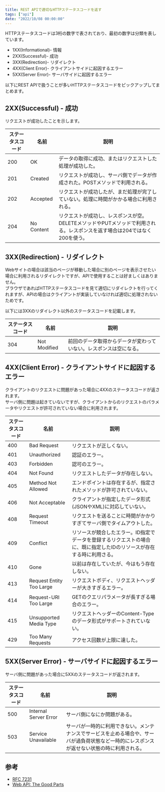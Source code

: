 ```yaml
---
title: REST APIで適切なHTTPステータスコードを返す
tags: ["api"]
date: "2022/10/08 00:00:00"
---
```


HTTPステータスコードは3桁の数字で表されており、最初の数字は分類を表しています。

- 1XX(Informational)- 情報
- 2XX(Successful)- 成功
- 3XX(Redirection)- リダイレクト
- 4XX(Client Error)- クライアントサイドに起因するエラー
- 5XX(Server Error)- サーバサイドに起因するエラー

以下にREST APIで扱うことが多いHTTPステータスコードをピックアップしてまとめます。

## 2XX(Successful) - 成功
リクエストが成功したことを示します。

|ステータスコード|名前|説明|
|----|----|----|
|200|OK|データの取得に成功、またはリクエストした処理が成功した。|
|201|Created|リクエストが成功し、サーバ側でデータが作成された。POSTメソッドで利用される。|
|202|Accepted|リクエストが成功したが、まだ処理が完了していない。処理に時間がかかる場合に利用される。|
|204|No Content|リクエストが成功し、レスポンスが空。DELETEメソッドやPUTメソッドで利用される。レスポンスを返す場合は204ではなく200を使う。|

## 3XX(Redirection) - リダイレクト
Webサイトの場合は該当のページが移動した場合に別のページを表示させたい場合に利用されるリダイレクトですが、APIで使用することは好ましくはありません。  
ブラウザであればHTTPステータスコードを見て適切にリダイレクトを行ってくれますが、APIの場合はクライアントが実装していなければ適切に処理されないためです。

以下には3XXのリダイレクト以外のステータスコードを記載します。

|ステータスコード|名前|説明|
|----|----|----|
|304|Not Modified|前回のデータ取得からデータが変わっていない。レスポンスは空になる。|

## 4XX(Client Error) - クライアントサイドに起因するエラー
クライアントのリクエストに問題があった場合に4XXのステータスコードが返されます。  
サーバ側に問題は起きていないですが、クライアントからのリクエストのパラメータやリクエストが許可されていない場合に利用されます。

|ステータスコード|名前|説明|
|----|----|----|
|400|Bad Request|リクエストが正しくない。|
|401|Unauthorized|認証のエラー。|
|403|Forbidden|認可のエラー。|
|404|Not Found|リクエストしたデータが存在しない。|
|405|Method Not Allowed|エンドポイントは存在するが、指定されたメソッドが許可されていない。|
|406|Not Acceptable|クライアントが指定したデータ形式(JSONやXML)に対応していない。|
|408|Request Timeout|リクエストを送ることに時間がかかりすぎてサーバ側でタイムアウトした。|
|409|Conflict|リソースが競合したエラー。ID指定でデータを登録するリクエストの場合に、既に指定したIDのリソースが存在する時に利用さる。|
|410|Gone|以前は存在していたが、今はもう存在しない。|
|413|Request Entity Too Large|リクエストボディ、リクエストヘッダーが大きすぎるエラー。|
|414|Request-URI Too Large|GETのクエリパラメータが長すぎる場合のエラー。|
|415|Unsupported Media Type|リクエストヘッダーのContent-Typeのデータ形式がサポートされていない。|
|429|Too Many Requests|アクセス回数が上限に達した。|

## 5XX(Server Error) - サーバサイドに起因するエラー
サーバ側に問題があった場合に5XXのステータスコードが返されます。

|ステータスコード|名前|説明|
|----|----|----|
|500|Internal Server Error|サーバ側になにか問題がある。|
|503|Service Unavailable|サーバが一時的に利用できない。メンテナンスでサービスを止める場合や、サーバが過負荷状態など一時的にレスポンスが返せない状態の時に利用される。|

## 参考
- <a href="https://datatracker.ietf.org/doc/html/rfc7231" target="_blank">RFC 7231</a>
- <a href="https://af.moshimo.com/af/c/click?a_id=3489058&amp;p_id=170&amp;pc_id=185&amp;pl_id=4062&amp;url=https%3A%2F%2Fwww.amazon.co.jp%2Fdp%2F4873116864" rel="nofollow" referrerpolicy="no-referrer-when-downgrade" target="_blank">Web API: The Good Parts</a><img src="//i.moshimo.com/af/i/impression?a_id=3489058&amp;p_id=170&amp;pc_id=185&amp;pl_id=4062" alt="" width="1" height="1" style="border: 0px;" />

